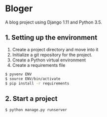 # Bloger
A blog project using Django 1.11 and Python 3.5.

## 1. Setting up the environment
1. Create a project directory and move into it
2. Initialize a git repository for the project.
3. Create a Python virtual environment
4. Create a requirements file

```bash
$ pyvenv ENV
$ source ENV/bin/activate
$ pip install -r requirements
```

## 2. Start a project
```bash
$ python manage.py runserver
```
